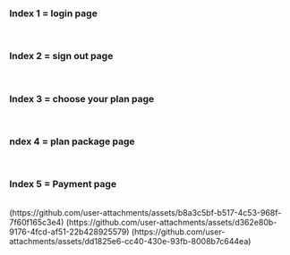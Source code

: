 <html> 
<h3>Index 1 = login page</h3> <br>
<h3>Index 2 = sign out page</h3><br>
<h3>Index 3 =  choose your plan page </h3><br>
<h3>ndex 4 = plan package page </h3><br>
<h3>Index 5 = Payment page </h3><br>
</html>
(https://github.com/user-attachments/assets/b8a3c5bf-b517-4c53-968f-7f60f165c3e4)
(https://github.com/user-attachments/assets/d362e80b-9176-4fcd-af51-22b428925579)
(https://github.com/user-attachments/assets/dd1825e6-cc40-430e-93fb-8008b7c644ea)
